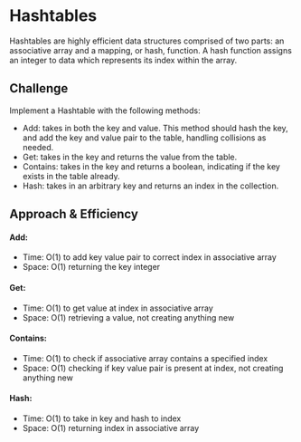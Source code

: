 # Hashtables
Hashtables are highly efficient data structures comprised of two parts: an associative array and a mapping, or hash, function. A hash function assigns an integer to data which represents its index within the array.

## Challenge
Implement a Hashtable with the following methods:

- Add: takes in both the key and value. This method should hash the key, and add the key and value pair to the table, handling collisions as needed.
- Get: takes in the key and returns the value from the table.
- Contains: takes in the key and returns a boolean, indicating if the key exists in the table already.
- Hash: takes in an arbitrary key and returns an index in the collection.

## Approach & Efficiency
#### Add:
- Time: O(1) to add key value pair to correct index in associative array
- Space: O(1) returning the key integer

#### Get:
- Time: O(1) to get value at index in associative array
- Space: O(1) retrieving a value, not creating anything new

#### Contains:
- Time: O(1) to check if associative array contains a specified index
- Space: O(1) checking if key value pair is present at index, not creating anything new

#### Hash:
- Time: O(1) to take in key and hash to index
- Space: O(1) returning index in associative array
